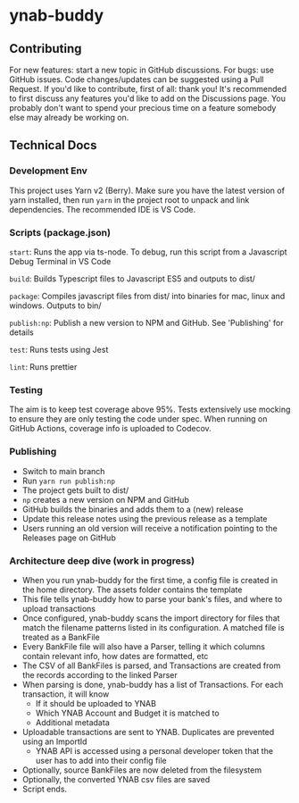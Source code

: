 # ynab-buddy

## Contributing

For new features: start a new topic in GitHub discussions. For bugs: use GitHub issues. Code changes/updates can be suggested using a Pull Request. If you'd like to contribute, first of all: thank you! It's recommended to first discuss any features you'd like to add on the Discussions page. You probably don't want to spend your precious time on a feature somebody else may already be working on.

## Technical Docs

### Development Env

This project uses Yarn v2 (Berry). Make sure you have the latest version of yarn installed, then run `yarn` in the project root to unpack and link dependencies. The recommended IDE is VS Code.

### Scripts (package.json)

`start`: Runs the app via ts-node. To debug, run this script from a Javascript Debug Terminal in VS Code

`build`: Builds Typescript files to Javascript ES5 and outputs to dist/

`package`: Compiles javascript files from dist/ into binaries for mac, linux and windows. Outputs to bin/

`publish:np`: Publish a new version to NPM and GitHub. See 'Publishing' for details

`test`: Runs tests using Jest

`lint`: Runs prettier

### Testing

The aim is to keep test coverage above 95%. Tests extensively use mocking to ensure they are only testing the code under spec. When running on GitHub Actions, coverage info is uploaded to Codecov.

### Publishing

* Switch to main branch
* Run `yarn run publish:np`
* The project gets built to dist/
* `np` creates a new version on NPM and GitHub
* GitHub builds the binaries and adds them to a (new) release
* Update this release notes using the previous release as a template
* Users running an old version will receive a notification pointing to the Releases page on GitHub

### Architecture deep dive (work in progress)

* When you run ynab-buddy for the first time, a config file is created in the home directory. The assets folder contains the template
* This file tells ynab-buddy how to parse your bank's files, and where to upload transactions
* Once configured, ynab-buddy scans the import directory for files that match the filename patterns listed in its configuration. A matched file is treated as a BankFile
* Every BankFile file will also have a Parser, telling it which columns contain relevant info, how dates are formatted, etc
* The CSV of all BankFiles is parsed, and Transactions are created from the records according to the linked Parser
* When parsing is done, ynab-buddy has a list of Transactions. For each transaction, it will know
  * If it should be uploaded to YNAB
  * Which YNAB Account and Budget it is matched to
  * Additional metadata
* Uploadable transactions are sent to YNAB. Duplicates are prevented using an ImportId
  * YNAB API is accessed using a personal developer token that the user has to add into their config file
* Optionally, source BankFiles are now deleted from the filesystem
* Optionally, the converted YNAB csv files are saved
* Script ends.

